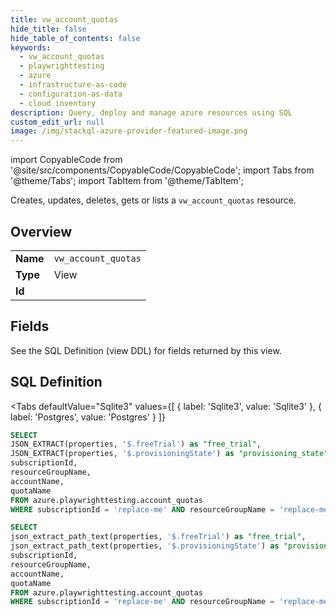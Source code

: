 ```yaml
--- 
title: vw_account_quotas
hide_title: false
hide_table_of_contents: false
keywords:
  - vw_account_quotas
  - playwrighttesting
  - azure
  - infrastructure-as-code
  - configuration-as-data
  - cloud inventory
description: Query, deploy and manage azure resources using SQL
custom_edit_url: null
image: /img/stackql-azure-provider-featured-image.png
---
```


import CopyableCode from '@site/src/components/CopyableCode/CopyableCode';
import Tabs from '@theme/Tabs';
import TabItem from '@theme/TabItem';

Creates, updates, deletes, gets or lists a <code>vw_account_quotas</code> resource.

## Overview
<table><tbody>
<tr><td><b>Name</b></td><td><code>vw_account_quotas</code></td></tr>
<tr><td><b>Type</b></td><td>View</td></tr>
<tr><td><b>Id</b></td><td><CopyableCode code="azure.playwrighttesting.vw_account_quotas" /></td></tr>
</tbody></table>

## Fields

See the SQL Definition (view DDL) for fields returned by this view.

## SQL Definition

<Tabs
defaultValue="Sqlite3"
values={[
{ label: 'Sqlite3', value: 'Sqlite3' },
{ label: 'Postgres', value: 'Postgres' }
]}
>
<TabItem value="Sqlite3">

```sql
SELECT
JSON_EXTRACT(properties, '$.freeTrial') as "free_trial",
JSON_EXTRACT(properties, '$.provisioningState') as "provisioning_state",
subscriptionId,
resourceGroupName,
accountName,
quotaName
FROM azure.playwrighttesting.account_quotas
WHERE subscriptionId = 'replace-me' AND resourceGroupName = 'replace-me' AND accountName = 'replace-me';
```

</TabItem>
<TabItem value="Postgres">

```sql
SELECT
json_extract_path_text(properties, '$.freeTrial') as "free_trial",
json_extract_path_text(properties, '$.provisioningState') as "provisioning_state",
subscriptionId,
resourceGroupName,
accountName,
quotaName
FROM azure.playwrighttesting.account_quotas
WHERE subscriptionId = 'replace-me' AND resourceGroupName = 'replace-me' AND accountName = 'replace-me';
```

</TabItem>
</Tabs>
